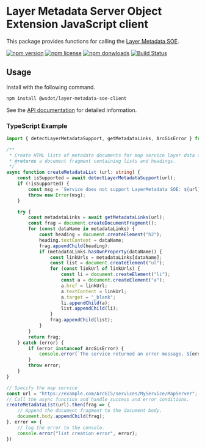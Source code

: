 Layer Metadata Server Object Extension JavaScript client
========================================================

This package provides functions for calling the [Layer Metadata SOE].

[![npm version](https://img.shields.io/npm/v/@wsdot/layer-metadata-soe-client.svg?style=flat-square)](https://www.npmjs.org/package/@wsdot/layer-metadata-soe-client)
[![npm license](https://img.shields.io/npm/l/@wsdot/layer-metadata-soe-client.svg?style=flat-square)](https://www.npmjs.org/package/@wsdot/layer-metadata-soe-client)
[![npm donwloads](https://img.shields.io/npm/dm/@wsdot/layer-metadata-soe-client.svg?style=flat-square)](https://www.npmjs.org/package/@wsdot/layer-metadata-soe-client)
[![Build Status](https://travis-ci.org/WSDOT-GIS/Layer-Metadata-SOE-JS-Client.svg?branch=master)](https://travis-ci.org/WSDOT-GIS/Layer-Metadata-SOE-JS-Client)

Usage
-----

Install with the following command.

```sh
npm install @wsdot/layer-metadata-soe-client
```

See the [API documentation](./docs/README.md) for detailed information.

### TypeScript Example

```TypeScript
import { detectLayerMetadataSupport, getMetadataLinks, ArcGisError } from "@wsdot/layer-metadata-soe-client"

/**
 * Create HTML lists of metadata documents for map service layer data sources.
 * @returns a document fragment containing lists and headings.
 */
async function createMetadataList (url: string) {
    const isSupported = await detectLayerMetadataSupport(url);
    if (!isSupported) {
        const msg = `Service does not support LayerMetadata SOE: ${url}`;
        throw new Error(msg);
    }

    try {
        const metadataLinks = await getMetadataLinks(url);
        const frag = document.createDocumentFragment();
        for (const dataName in metadataLinks) {
            const heading = document.createElement("h2");
            heading.textContent = dataName;
            frag.appendChild(heading);
            if (metadataLinks.hasOwnProperty(dataName)) {
                const linkUrls = metadataLinks[dataName];
                const list = document.createElement("ul");
                for (const linkUrl of linkUrls) {
                    const li = document.createElement("li");
                    const a = document.createElement("a");
                    a.href = linkUrl;
                    a.textContent = linkUrl;
                    a.target = "_blank";
                    li.appendChild(a);
                    list.appendChild(li);
                }
                frag.appendChild(list);
            }
        }
        return frag;
    } catch (error) {
        if (error instanceof ArcGisError) {
            console.error(`The service returned an error message. ${error.code}: ${error.message}`);
        }
        throw error;
    }
}

// Specify the map service
const url = "https://example.com/ArcGIS/services/MyService/MapServer";
// Call the async function and handle success and error conditions.
createMetadataList(url).then(frag => {
    // Append the document fragment to the document body.
    document.body.appendChild(frag);
}, error => {
    // log the error to the console.
    console.error("list creation error", error);
})
```

[ArcGIS API for JavaScript]:http://js.arcgis.com
[Layer Metadata SOE]:https://github.com/WSDOT-GIS/LayerMetadataSoe
